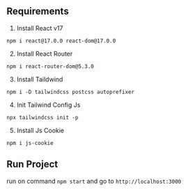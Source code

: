 ## Requirements
1. Install React v17
```
npm i react@17.0.0 react-dom@17.0.0
```

2. Install React Router
```
npm i react-router-dom@5.3.0
```

3. Install Taildwind
```
npm i -D tailwindcss postcss autoprefixer
```

4. Init Tailwind Config Js
```
npx tailwindcss init -p
```

5. Install Js Cookie
```
npm i js-cookie
```

## Run Project
run on command `npm start` and go to `http://localhost:3000`